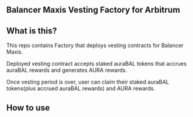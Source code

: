## Balancer Maxis Vesting Factory for Arbitrum

## What is this?
This repo contains Factory that deploys vesting contracts for Balancer Maxis.

Deployed vesting contract accepts staked auraBAL tokens that accrues auraBAL rewards and generates AURA rewards.

Once vesting period is over, user can claim their staked auraBAL tokens(plus accrued auraBAL rewards) and AURA rewards.

## How to use

